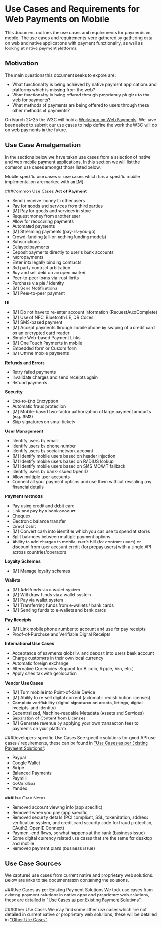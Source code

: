 Use Cases and Requirements for Web Payments on Mobile
==================

This document outlines the use cases and requirements for payments on mobile. The use cases and requirements were gathered by gathering data on web and native applications with payment functionality, as well as looking at native payment platforms. 

## Motivation
The main questions this document seeks to expore are:
* What functionality is being achieved by native payment applications and platforms which is missing from the web?
* What functionality is being offered through proprietary plugins to the web for payments?
* What methods of payments are being offered to users through these other methods of payments?

On March 24-25 the W3C will hold a [Workshop on Web Payments](http://www.w3.org/2013/10/payments/Overview.html). We have been asked to submit our use cases to help define the work the W3C will do on web payments in the future. 

## Use Case Amalgamation
In the sections below we have taken use cases from a selection of native and web mobile payment applications. In this section we will list the common use cases amongst those listed below.

Mobile specific use cases or use cases which has a specific mobile implementation are marked with an [M].

###Common Use Cases
__Act of Payment__
* Send / receive money to other users
* Pay for goods and services from third parties
* [M] Pay for goods and services in store 
* Request money from another user
* Allow for reoccuring payments
* Automated payments
* [M] Streaming payments (pay-as-you-go)
* Crowd-funding (all-or-nothing funding models)
* Subscriptions
* Delayed payments
* Deposit payments directly to user's bank accounts
* Micropayments
* Enter into legally binding contracts
* 3rd party contract arbitration
* Buy and sell debt on an open market
* Peer-to-peer loans via trust limits
* Purchase via pin / identity
* [M] Send Notifications
* [M] Peer-to-peer payment

__UI__
* [M] Do not have to re-enter account information (RequestAutoComplete)
* [M] Use of NFC, Bluetooth LE, QR Codes
* [M] SMS-based payment
* [M] Accept payments through mobile phone by swiping of a credit card on an encrypted card reader
* Simple Web-based Payment Links
* [M] One Touch Payments in mobile 
* Embedded form or Custom form
* [M] Offline mobile payments

__Refunds and Errors__
* Retry failed payments
* Invalidate charges and send receipts again
* Refund payments

__Security__
* End-to-End Encryption 
* Automatic fraud protection
* [M] Mobile-based two-factor authorization of large payment amounts (e.g. SMS)
* Skip signatures on small tickets

__User Management__
* Identify users by email
* Identify users by phone number
* Identify users by social network account
* [M] Identify mobile users based on header injection
* [M] Identify mobile users based on RADIUS lookup
* [M] Identify mobile users based on SMS MO/MT fallback
* Identify users by bank-issued OpenID
* Allow multiple user accounts
* Connect all your payment options and use them without revealing any financial details

__Payment Methods__
* Pay using credit and debit card
* Link and pay by a bank acocunt
* Cheques
* Electronic balance transfer
* Direct Debit
* [M] Convert cash into identifier which you can use to spend at stores
* Split balances between multiple payment options
* Ability to add charges to mobile user's bill (for contract users) or
  discount from user account credit (for prepay users)  with a single API across countries/operators 

__Loyalty Schemes__
* [M] Manage loyalty schemes

__Wallets__
* [M] Add funds via a wallet system
* [M] Withdraw funds via a wallet system
* [M] Pay via wallet system
* [M] Transferring funds from e-wallets / bank cards
* [M] Sending funds to e-wallets and bank cards

__Pay Receipts__
* [M] Link mobile phone number to account and use for pay receipts
* Proof-of-Purchase and Verifiable Digital Receipts

__International Use Cases__
* Acceptance of payments globally, and deposit into users bank account
* Charge customers in their own local currency
* Automatic foreign exchange
* Alternative Currencies (Support for Bitcoin, Ripple, Ven, etc.)
* Apply sales tax with geolocation

__Vendor Use Cases__
* [M] Turn mobile into Point-of-Sale Device
* [M] Ability to re-sell digital content (automatic redistribution licenses)
* Complete verifiability (digital signatures on assets, listings, digital receipts, and identity) 
* Decentralized, Machine-readable Metadata (Assets and Services)
* Separation of Content from Licenses
* [M] Generate revenue by applying your own transaction fees to payments on your platform

###Developers-specific Use Cases
See specific solutions for good API use cases / requirements, these can be found in ["Use Cases as per Existing Payment Solutions"](/existingpaymentsolution.md):

* Paypal
* Google Wallet
* Stripe
* Balanced Payments
* Paymill
* GoCardless
* Yandex

###Use Case Notes
* Removed account viewing info (app specific)
* Removed when you pay (app specific)
* Removed security details (PCI compliant, SSL, tokenization, address verification system, and credit card security code for fraud protection, OAuth2, OpenID Connect)  
* Payment-end flows, so what happens at the bank (business issue)
* Some digital currency related use cases that are the same for desktop and mobile
* Removed payment plans (business issue)

## Use Case Sources
We captured use cases from current native and proprietary web solutions. Below are links to the documentation containing the solutions.

###Use Cases as per Existing Payment Solutions
We took use cases from existing payment solutions in native apps and proprietary web solutions, these are detailed in ["Use Cases as per Existing Payment Solutions"](/existingpaymentsolution.md).

###Other Use Cases
We may find some other use cases which are not detailed in current native or proprietary web solutions, these will be detailed in ["Other Use Cases"](/otherusecases.md).